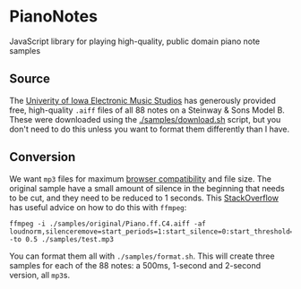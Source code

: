 # PianoNotes

JavaScript library for playing high-quality, public domain piano note samples

## Source

The [Univerity of Iowa Electronic Music Studios](http://theremin.music.uiowa.edu/MISpiano.html) has generously provided free, high-quality `.aiff` files of all 88 notes on a Steinway & Sons Model B. These were downloaded using the [./samples/download.sh](./samples/download.sh) script, but you don't need to do this unless you want to format them differently than I have.

## Conversion

We want `mp3` files for maximum [browser compatibility](https://blog.filestack.com/thoughts-and-knowledge/audio-file-format-codec/) and file size. The original sample have a small amount of silence in the beginning that needs to be cut, and they need to be reduced to 1 seconds. This [StackOverflow](https://video.stackexchange.com/questions/23340/how-to-use-ffmpeg-to-fade-in-out-a-veriable-frame-rate-video-clip-with-unknown-d) has useful advice on how to do this with `ffmpeg`:

	ffmpeg -i ./samples/original/Piano.ff.C4.aiff -af loudnorm,silenceremove=start_periods=1:start_silence=0:start_threshold=-40dB,afade=out:st=0.25:d=0.25 -to 0.5 ./samples/test.mp3

You can format them all with `./samples/format.sh`. This will create three samples for each of the 88 notes: a 500ms, 1-second and 2-second version, all `mp3`s.

